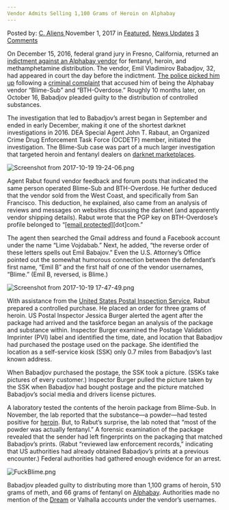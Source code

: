 ```yaml
---
Vendor Admits Selling 1,100 Grams of Heroin on Alphabay
---
```

<article class="post-listing post-23346 post type-post status-publish format-standard has-post-thumbnail hentry category-deepdot-news category-news-updates tag-6071 tag-admits tag-alphabay tag-grams tag-heroin tag-selling tag-vendor">
    <div class="post-inner">
    <p class="post-meta">
    <span>Posted by: <a href="https://www.deepdotweb.com/author/caliens/" title="">C. Aliens </a></span>
    <span>November 1, 2017</span>
    <span>in <a href="https://www.deepdotweb.com/category/deepdot-news/" rel="category tag">Featured</a>, <a href="https://www.deepdotweb.com/category/news-updates/" rel="category tag">News Updates</a></span>
    <span><a href="https://www.deepdotweb.com/2017/11/01/vendor-admits-selling-1100-grams-heroin-alphabay/#comments">3 Comments</a></span>
    </p>
    <div class="clear"></div>
    <div class="entry">
    <p>On December 15, 2016, federal grand jury in Fresno, California, returned an <a href="https://www.justice.gov/usao-edca/press-release/file/918816/download">indictment against an Alphabay vendor</a> for fentanyl, heroin, and methamphetamine distribution. The vendor, Emil Vladimirov Babadjov, 32, had appeared in court the day before the indictment. <a href="https://www.deepdotweb.com/2016/12/26/vendor-blimesub-k-bth-overdose-busted/">The police picked him up</a> following a <a href="https://www.justice.gov/usao-edca/press-release/file/918811/download">criminal complaint</a> that accused him of being the Alphabay vendor “Blime-Sub” and “BTH-Overdose.” Roughly 10 months later, on October 16, Babadjov pleaded guilty to the distribution of controlled substances.</p>
    <p>The investigation that led to Babadjov’s arrest began in September and ended in early December, making it one of the shortest darknet investigations in 2016. DEA Special Agent John T. Rabaut, an Organized Crime Drug Enforcement Task Force (OCDETF) member, initiated the investigation. The Blime-Sub case was part of a much larger investigation that targeted heroin and fentanyl dealers on <a href="https://www.deepdotweb.com/dark-net-market-comparison-chart/">darknet marketplaces</a>.</p>
    <p><img class="wp-image-23352" src="https://www.deepdotweb.com/wp-content/uploads/2017/11/screenshot-from-2017-10-19-19-24-06-png.png" alt="Screenshot from 2017-10-19 19-24-06.png" srcset="https://www.deepdotweb.com/wp-content/uploads/2017/11/screenshot-from-2017-10-19-19-24-06-png.png 780w, https://www.deepdotweb.com/wp-content/uploads/2017/11/screenshot-from-2017-10-19-19-24-06-png-300x175.png 300w" sizes="(max-width: 780px) 100vw, 780px" /></p>
    <p>Agent Rabut found vendor feedback and forum posts that indicated the same person operated Blime-Sub and BTH-Overdose. He further deduced that the vendor sold from the West Coast, and specifically from San Francisco. This deduction, he explained, also came from an analysis of reviews and messages on websites discussing the darknet (and apparently vendor shipping details). Rabut wrote that the PGP key on BTH-Overdose’s profile belonged to “<a href="/cdn-cgi/l/email-protection" class="__cf_email__" data-cfemail="5f3d3e3d3e3b3530291f38323e3633">[email&#160;protected]</a>[dot]com.”</p>
    <p>The agent then searched the Gmail address and found a Facebook account under the name “Lime Vojdabab.” Next, he added, “the reverse order of these letters spells out Emil Babajov.” Even the U.S. Attorney’s Office pointed out the somewhat humorous connection between the defendant’s first name, “Emil B” and the first half of one of the vendor usernames, “Blime.” (Emil B, reversed, is Blime.)</p>
    <p><img class="wp-image-23353 aligncenter" src="https://www.deepdotweb.com/wp-content/uploads/2017/11/screenshot-from-2017-10-19-17-47-49-png.png" alt="Screenshot from 2017-10-19 17-47-49.png" srcset="https://www.deepdotweb.com/wp-content/uploads/2017/11/screenshot-from-2017-10-19-17-47-49-png.png 792w, https://www.deepdotweb.com/wp-content/uploads/2017/11/screenshot-from-2017-10-19-17-47-49-png-300x193.png 300w" sizes="(max-width: 792px) 100vw, 792px" /></p>
    <p>With assistance from the <a href="http://deepdotweb.com/tag/usps">United States Postal Inspection Service</a>, Rabut prepared a controlled purchase. He placed an order for three grams of heroin. US Postal Inspector Jessica Burger alerted the agent after the package had arrived and the taskforce began an analysis of the package and substance within. Inspector Burger examined the Postage Validation Imprinter (PVI) label and identified the time, date, and location that Babadjov had purchased the postage used on the package. She identified the location as a self-service kiosk (SSK) only 0.7 miles from Babadjov’s last known address.</p>
    <p>When Babadjov purchased the postage, the SSK took a picture. (SSKs take pictures of every customer.) Inspector Burger pulled the picture taken by the SSK when Babadjov had bought postage and the picture matched Babadjov’s social media and drivers license pictures.</p>
    <p>A laboratory tested the contents of the heroin package from Blime-Sub. In November, the lab reported that the substance—a powder—had tested positive for <a href="http://deepdotweb.com/tag/heroin">heroin</a>. But, to Rabut’s surprise, the lab noted that “most of the powder was actually fentanyl.” A forensic examination of the package revealed that the sender had left fingerprints on the packaging that matched Babadjov’s prints. (Rabut “reviewed law enforcement records,” indicating that US authorities had already obtained Babadjov’s prints at a previous encounter.) Federal authorities had gathered enough evidence for an arrest.</p>
    <p><img class="wp-image-23354 aligncenter" src="https://www.deepdotweb.com/wp-content/uploads/2017/11/fuckblime-png.png" alt="FuckBlime.png" srcset="https://www.deepdotweb.com/wp-content/uploads/2017/11/fuckblime-png.png 600w, https://www.deepdotweb.com/wp-content/uploads/2017/11/fuckblime-png-300x210.png 300w" sizes="(max-width: 600px) 100vw, 600px" /></p>
    <p>Babadjov pleaded guilty to distributing more than 1,100 grams of heroin, 510 grams of meth, and 66 grams of fentanyl on <a href="https://www.deepdotweb.com/2013/10/28/updated-llist-of-hidden-marketplaces-tor-i2p/">Alphabay</a>. Authorities made no mention of the <a href="http://www.deepdotweb.com/marketplace-directory/listing/dream-market/">Dream</a> or Valhalla accounts under the vendor’s usernames.</p>
    </div>
    <span style="display:none"><a href="https://www.deepdotweb.com/tag/1100/" rel="tag">1100</a> <a href="https://www.deepdotweb.com/tag/admits/" rel="tag">admits</a> <a href="https://www.deepdotweb.com/tag/alphabay/" rel="tag">alphabay</a> <a href="https://www.deepdotweb.com/tag/grams/" rel="tag">grams</a> <a href="https://www.deepdotweb.com/tag/heroin/" rel="tag">heroin</a> <a href="https://www.deepdotweb.com/tag/selling/" rel="tag">selling</a> <a href="https://www.deepdotweb.com/tag/vendor/" rel="tag">vendor</a></span> <span style="display:none" class="updated">2017-11-01</span>
    <div style="display:none" class="vcard author" itemprop="author" itemscope itemtype="http://schema.org/Person"><strong class="fn" itemprop="name"><a href="https://www.deepdotweb.com/author/caliens/" title="Posts by C. Aliens" rel="author">C. Aliens</a></strong></div>
    </div>
</article>

